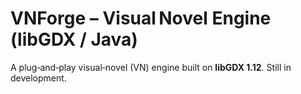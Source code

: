 # VNForge – Visual Novel Engine (libGDX / Java)

A plug‑and‑play visual‑novel (VN) engine built on **libGDX 1.12**. Still in development.
